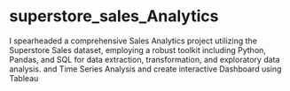 # superstore_sales_Analytics
I spearheaded a comprehensive Sales Analytics project utilizing the Superstore Sales dataset, employing a robust toolkit including Python, Pandas, and SQL for data extraction, transformation, and exploratory data analysis. and Time Series Analysis and create interactive Dashboard using Tableau
